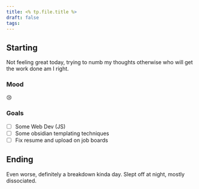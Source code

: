 ```yaml
---
title: <% tp.file.title %>
draft: false
tags: 
---
```

## Starting 

Not feeling great today, trying to numb my thoughts otherwise who will get the work done am I right. 

### Mood
😢
### Goals

- [ ] Some Web Dev (JS)
- [ ] Some obsidian templating techniques
- [ ] Fix resume and upload on job boards

## Ending
Even worse, definitely a breakdown kinda day. Slept off at night, mostly dissociated. 

